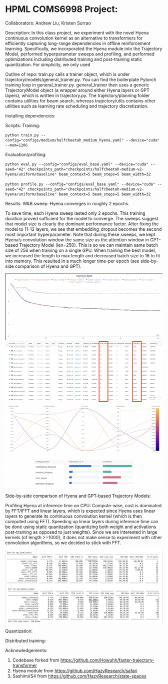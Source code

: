 # HPML COMS6998 Project:

Collaborators: Andrew Liu, Kristen Surrao

Description:
In this class project, we experiment with the novel Hyena continuous convolution kernel as an alternative to transformers for efficiently capturing long-range dependencies in offline reinforcement learning. Specifically, we incorporated the Hyena module into the Trajectory Model, performed hyperparameter sweeps and profiling, and performed optimizations including distributed training and post-training static quantization. For simplicity, we only used

Outline of repo:
train.py calls a trainer object, which is under trajectory/models/general_trainer.py. You can find the boilerplate Pytorch training loop in general_trainer.py. general_trainer then uses a generic TrajectoryModel object (a wrapper around either Hyena layers or GPT layers), which is written in trajectory.py. The trajectory/planning folder contains utilities for beam search, whereas trajectory/utils contains other utilities such as learning rate scheduling and trajectory discretization.


Installing dependencies:

Scripts:
Training:
```
python train.py --config="configs/medium/halfcheetah_medium_hyena.yaml" --device="cuda" --mem=120G
```

Evaluation/profiling:
```
python eval.py --config="configs/eval_base.yaml" --device="cuda" --seed="42" checkpoints_path="checkpoints/halfcheetah-medium-v2-hyena/uniform/baseline" beam_context=5 beam_steps=5 beam_width=32

python profile.py --config="configs/eval_base.yaml" --device="cuda" --seed="42" checkpoints_path="checkpoints/halfcheetah-medium-v2-hyena/uniform/baseline" beam_context=5 beam_steps=5 beam_width=32
```

Results:
W&B sweep:
Hyena converges in roughly 2 epochs. 

To save time, each Hyena sweep lasted only 2 epochs. This training duration proved sufficient for the model to converge. The sweeps suggest that model size is clearly the dominant performance factor. After fixing the model to 11-12 layers, we see that embedding_dropout becomes the second most important hyperparameter. Note that during these sweeps, we kept Hyena’s convolution window the same size as the attention window in GPT-based Trajectory Model (len=250). This is so we can maintain same batch size of 256 when training on a single GPU. When training the best model, we increased the length to max length and decreased batch size to 16 to fit into memory. This resulted in a much longer time-per epoch (see side-by-side comparison of Hyena and GPT).

![Sweep curve](https://github.com/andrewliu2001/hpml-project/blob/tuning/assets/sweep.png)
![Sweep table](https://github.com/andrewliu2001/hpml-project/blob/tuning/assets/sweep_table.png)
![Importances](https://github.com/andrewliu2001/hpml-project/blob/tuning/assets/importance.png)

Side-by-side comparison of Hyena and GPT-based Trajectory Models:

Profiling Hyena at inference time on CPU:
Compute-wise, cost is dominated by FFT/IFFT and linear layers, which is expected since Hyena uses linear layers to generate its continuous convolution kernel (which is then computed using FFT). Speeding up linear layers during inference time can be done using static quantization (quantizing both weight and activations post-training as opposed to just weights). Since we are interested in large kernels (of length >=1000), it does not make sense to experiment with other convolution algorithms, so we decided to stick with FFT. 

![Hyena profile](https://github.com/andrewliu2001/hpml-project/blob/tuning/assets/hyena_profile.png)

Quantization:


Distributed training:


Acknowledgements:
1. Codebase forked from https://github.com/Howuhh/faster-trajectory-transformer
2. Hyena module from https://github.com/HazyResearch/safari
3. Sashimi/S4 from https://github.com/HazyResearch/state-spaces
